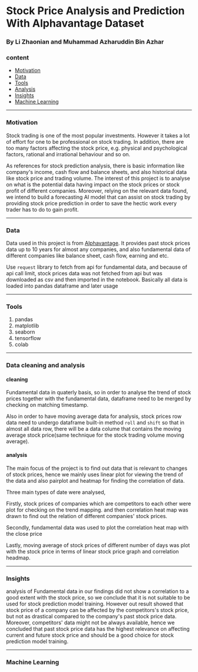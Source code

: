 # Stock Price Analysis and Prediction With Alphavantage Dataset
### By Li Zhaonian and Muhammad Azharuddin Bin Azhar

### content
- [Motivation](https://github.com/leonardlzn/SC1015-mini-project#motivation)
- [Data](https://github.com/leonardlzn/SC1015-mini-project#components)
- [Tools](https://github.com/leonardlzn/SC1015-mini-project#tools)
- [Analysis](https://github.com/leonardlzn/SC1015-mini-project#requirements)
- [Insights](https://github.com/leonardlzn/SC1015-mini-project#setup)
- [Machine Learning](https://github.com/leonardlzn/SC1015-mini-project#evaluation)

---
### Motivation
Stock trading is one of the most popular investments. However it takes a lot of effort for one to be professional on stock trading. In addition, there are too many factors affecting the stock price, e.g. physical and psychological factors, rational and irrational behaviour and so on.

As references for stock prediction analysis, there is basic information like company's income, cash flow and balance sheets, and also historical data like stock price and trading volume. The interest of this project is to analyse on what is the potential data having impact on the stock prices or stock profit of different companies. Moreover, relying on the relevant data found, we intend to build a forecasting AI model that can assist on stock trading by providing stock price prediction in order to save the hectic work every trader has to do to gain profit.


---
### Data
Data used in this project is from [Alphavantage](https://www.alphavantage.co/documentation/). It provides past stock prices data up to 10 years for almost any companies, and also fundamental data of different companies like balance sheet, cash flow, earning and etc.

Use `request` library to fetch from api for fundamental data, and because of api call limit, stock prices data was not fetched from api but was downloaded as csv and then imported in the notebook. Basically all data is loaded into pandas dataframe and later usage

---
### Tools
1. pandas
2. matplotlib
3. seaborn
4. tensorflow
5. colab

---
### Data cleaning and analysis
#### cleaning
Fundamental data in quaterly basis, so in order to analyse the trend of stock prices together with the fundamental data, dataframe need to be merged by checking on matching timestamp.

Also in order to have moving average data for analysis, stock prices row data need to undergo dataframe built-in method `roll` and `shift` so that in almost all data row, there will be a data colume that contains the moving average stock price(same technique for the stock trading volume moving average).

#### analysis
The main focus of the project is to find out data that is relevant to changes of stock prices, hence we mainly uses linear plot for viewing the trend of the data and also pairplot and heatmap for finding the correlation of data.

Three main types of date were analysed, 

Firstly, stock prices of companies which are competitors to each other were plot for checking on the trend mapping. and then correlation heat map was drawn to find out the relation of different companies' stock prices.

Secondly, fundamental data was used to plot the correlation heat map with the close price

Lastly, moving average of stock prices of different number of days was plot with the stock price in terms of linear stock price graph and correlation headmap.

---
### Insights

analysis of Fundamental data in our findings did not show a correlation to a good extent with the stock price, so we conclude that it is not suitable to be used for stock prediction model training. However out result showed that stock price of a company can be affected by the competitors's stock price, but not as drastical compared to the company's past stock price data. Moreover, competitors' data might not be always available, hence we concluded that past stock price data has the highest relevance on affecting current and future stock price and should be a good choice for stock prediction model training.

---
### Machine Learning

